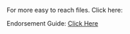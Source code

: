 For more easy to reach files. Click here:

Endorsement Guide: [Click Here](https://github.com/BeginnerBeats157/MyPrivacyGuide/blob/main/Recommendations.md)
